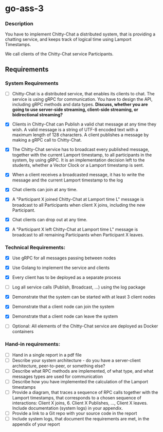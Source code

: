 # go-ass-3

### Description
You have to implement Chitty-Chat a distributed system, that is providing a chatting service, and keeps track of logical time using Lamport Timestamps.

We call clients of the Chitty-Chat service Participants. 

## Requirements
### System Requirements

- [ ] Chitty-Chat is a distributed service, that enables its clients to chat. The service is using gRPC for communication. You have to design the API, including gRPC methods and data types. **Discuss, whether you are going to use server-side streaming, client-side streaming, or bidirectional streaming?**
- [x] Clients in Chitty-Chat can Publish a valid chat message at any time they wish.  A valid message is a string of UTF-8 encoded text with a maximum length of 128 characters. A client publishes a message by making a gRPC call to Chitty-Chat.
- [x] The Chitty-Chat service has to broadcast every published message, together with the current Lamport timestamp, to all participants in the system, by using gRPC. It is an implementation decision left to the students, whether a Vector Clock or a Lamport timestamp is sent.
- [x] When a client receives a broadcasted message, it has to write the message and the current Lamport timestamp to the log
- [x] Chat clients can join at any time. 
- [x] A "Participant X  joined Chitty-Chat at Lamport time L" message is broadcast to all Participants when client X joins, including the new Participant.
- [x] Chat clients can drop out at any time. 
- [x] A "Participant X left Chitty-Chat at Lamport time L" message is broadcast to all remaining Participants when Participant X leaves.


### Technical Requirements:

- [x] Use gRPC for all messages passing between nodes
- [x] Use Golang to implement the service and clients
- [x] Every client has to be deployed as a separate process
- [ ] Log all service calls (Publish, Broadcast, ...) using the log package
- [x] Demonstrate that the system can be started with at least 3 client nodes 
- [x] Demonstrate that a client node can join the system
- [x] Demonstrate that a client node can leave the system
- [ ] Optional: All elements of the Chitty-Chat service are deployed as Docker containers


### Hand-in requirements:

- [ ] Hand in a single report in a pdf file
- [ ] Describe your system architecture - do you have a server-client architecture, peer-to-peer, or something else?
- [ ] Describe what  RPC methods are implemented, of what type, and what messages types are used for communication
- [ ] Describe how you have implemented the calculation of the Lamport timestamps
- [ ] Provide a diagram, that traces a sequence of RPC calls together with the Lamport timestamps, that corresponds to a chosen sequence of interactions: Client X joins, 6. Client X Publishes, ..., Client X leaves. Include documentation (system logs) in your appendix.
- [ ] Provide a link to a Git repo with your source code in the report
- [ ] Include system logs, that document the requirements are met, in the appendix of your report
